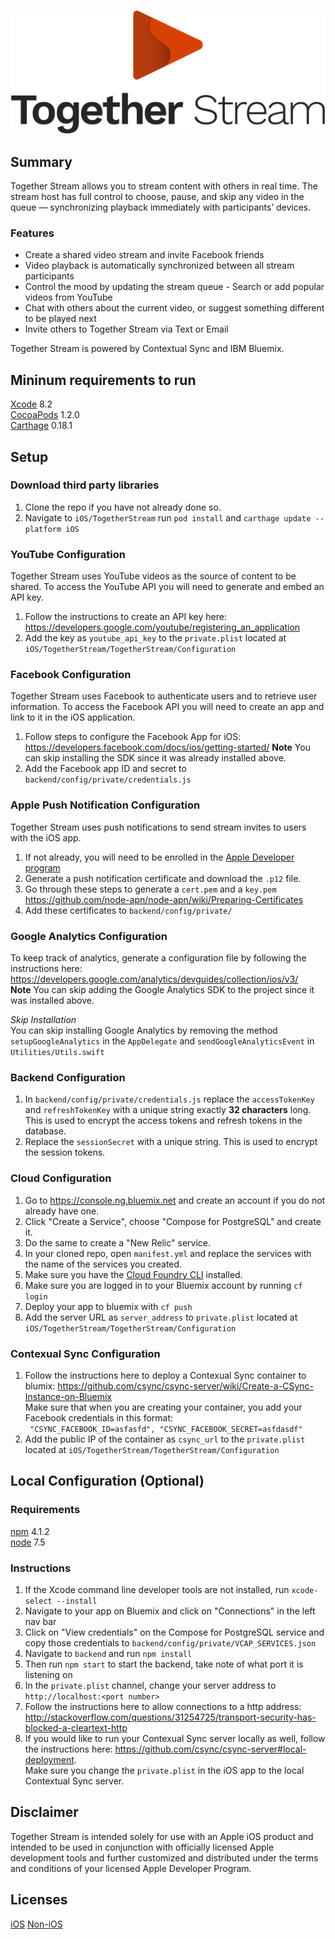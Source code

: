 ![TogetherStream](https://github.com/IBM-MIL/TogetherStream/blob/develop/iOS/TogetherStream/TogetherStream/Assets.xcassets/togetherstreamLogoStacked.imageset/togetherstreamLogoStacked@2x.png?raw=true)

## Summary
Together Stream allows you to stream content with others in real time. The stream host has full control to choose, pause, and skip any video in the queue — synchronizing playback immediately with participants’ devices.
### Features
- Create a shared video stream and invite Facebook friends
- Video playback is automatically synchronized between all stream participants
- Control the mood by updating the stream queue - Search or add popular videos from YouTube
- Chat with others about the current video, or suggest something different to be played next
- Invite others to Together Stream via Text or Email

Together Stream is powered by Contextual Sync and IBM Bluemix.

## Mininum requirements to run
[Xcode](https://developer.apple.com/download/) 8.2  
[CocoaPods](https://cocoapods.org/) 1.2.0  
[Carthage](https://github.com/Carthage/Carthage) 0.18.1

## Setup
### Download third party libraries
1. Clone the repo if you have not already done so.
2. Navigate to `iOS/TogetherStream` run `pod install` and `carthage update --platform iOS`

### YouTube Configuration
Together Stream uses YouTube videos as the source of content to be shared. To access the YouTube API you will need to generate and embed an API key.

1. Follow the instructions to create an API key here: https://developers.google.com/youtube/registering_an_application 
2. Add the key as `youtube_api_key` to the `private.plist` located at `iOS/TogetherStream/TogetherStream/Configuration`

### Facebook Configuration
Together Stream uses Facebook to authenticate users and to retrieve user information. To access the Facebook API you will need to create an app and link to it in the iOS application.

1. Follow steps to configure the Facebook App for iOS: https://developers.facebook.com/docs/ios/getting-started/
   **Note** You can skip installing the SDK since it was already installed above.
2. Add the Facebook app ID and secret to `backend/config/private/credentials.js`

### Apple Push Notification Configuration
Together Stream uses push notifications to send stream invites to users with the iOS app.

1. If not already, you will need to be enrolled in the [Apple Developer program](https://developer.apple.com/programs/)
2. Generate a push notification certificate and download the `.p12` file.
3. Go through these steps to generate a `cert.pem` and a `key.pem` https://github.com/node-apn/node-apn/wiki/Preparing-Certificates
4. Add these certificates to `backend/config/private/`

### Google Analytics Configuration
To keep track of analytics, generate a configuration file by following the instructions here: https://developers.google.com/analytics/devguides/collection/ios/v3/  
**Note** You can skip adding the Google Analytics SDK to the project since it was installed above.

*Skip Installation*  
You can skip installing Google Analytics by removing the method `setupGoogleAnalytics` in the `AppDelegate` and `sendGoogleAnalyticsEvent` in `Utilities/Utils.swift`

### Backend Configuration
1. In `backend/config/private/credentials.js` replace the `accessTokenKey` and `refreshTokenKey` with a unique string exactly **32 characters** long. This is used to encrypt the access tokens and refresh tokens in the database.
2. Replace the `sessionSecret` with a unique string. This is used to encrypt the session tokens.

### Cloud Configuration
1. Go to https://console.ng.bluemix.net and create an account if you do not already have one.
2. Click "Create a Service", choose "Compose for PostgreSQL" and create it.
3. Do the same to create a "New Relic" service.
4. In your cloned repo, open `manifest.yml` and replace the services with the name of the services you created.
5. Make sure you have the [Cloud Foundry CLI](https://github.com/cloudfoundry/cli#downloads) installed.
6. Make sure you are logged in to your Bluemix account by running `cf login`
7. Deploy your app to bluemix with `cf push`
8. Add the server URL as `server_address` to `private.plist` located at `iOS/TogetherStream/TogetherStream/Configuration`

### Contexual Sync Configuration
1. Follow the instructions here to deploy a Contexual Sync container to blumix: https://github.com/csync/csync-server/wiki/Create-a-CSync-Instance-on-Bluemix  
Make sure that when you are creating your container, you add your Facebook credentials in this format:  
`
"CSYNC_FACEBOOK_ID=asfasfd",
"CSYNC_FACEBOOK_SECRET=asfdasdf"`
2. Add the public IP of the container as `csync_url` to the `private.plist` located at `iOS/TogetherStream/TogetherStream/Configuration`

## Local Configuration (Optional)
### Requirements
[npm](https://www.npmjs.com/) 4.1.2  
[node](https://nodejs.org/en/) 7.5

### Instructions
1. If the Xcode command line developer tools are not installed, run `xcode-select --install`
2. Navigate to your app on Bluemix and click on "Connections" in the left nav bar
3. Click on "View credentials" on the Compose for PostgreSQL service and copy those credentials to `backend/config/private/VCAP_SERVICES.json`
4. Navigate to `backend` and run `npm install`
5. Then run `npm start` to start the backend, take note of what port it is listening on
6. In the `private.plist` channel, change your server address to `http://localhost:<port number>`
7. Follow the instructions here to allow connections to a http address: http://stackoverflow.com/questions/31254725/transport-security-has-blocked-a-cleartext-http
8. If you would like to run your Contexual Sync server locally as well, follow the instructions here: https://github.com/csync/csync-server#local-deployment.  
Make sure you change the `private.plist` in the iOS app to the local Contextual Sync server.

## Disclaimer
Together Stream is intended solely for use with an Apple iOS product and intended to be used in conjunction with officially licensed Apple development tools and further customized and distributed under the terms and conditions of your licensed Apple Developer Program.

## Licenses
[iOS](LICENSE-IOS)
[Non-iOS](LICENSE-NON-IOS)
